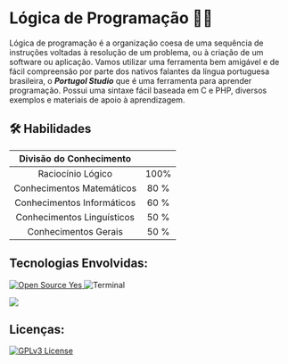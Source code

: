 # Lógica de Programação 👨‍💻

  <p>Lógica de programação é a organização coesa de uma sequência de instruções voltadas à resolução de um problema, ou à criação de um software ou aplicação.
Vamos utilizar uma ferramenta bem amigável e de fácil compreensão por parte dos nativos falantes da língua portuguesa brasileira, o <i><b>Portugol Studio</i></b> que é uma ferramenta para aprender programação. Possui uma sintaxe fácil baseada em C e PHP, diversos exemplos e materiais de apoio à aprendizagem.</p>
  
## 🛠 Habilidades

|  Divisão do Conhecimento  | |
|  :---: |  :---: |
|  Raciocínio Lógico | 100% |
|  Conhecimentos Matemáticos  |80 % |
|  Conhecimentos Informáticos |60 % |
|  Conhecimentos Linguísticos |50 % |
|  Conhecimentos Gerais | 50 %|
  
## Tecnologias Envolvidas: 
<p align="left">
  <a href="https://github.com/Naereen/badges/">
    <img src="https://badgen.net/badge/Open%20Source%20%3F/Yes%21/blue?icon=github" alt="Open Source Yes">
  </a>
  <img src="https://badgen.net/badge/icon/terminal?icon=terminal&label" alt="Terminal">
</p>
<p align="left">
  <a href="https://skillicons.dev">
    <img src="https://skillicons.dev/icons?i=vim,git,idea,java&theme=light" />
  </a>
</p>
 
## Licenças:
[![GPLv3 License](https://img.shields.io/badge/License-GPL%20v3-yellow.svg)](https://opensource.org/licenses/)
